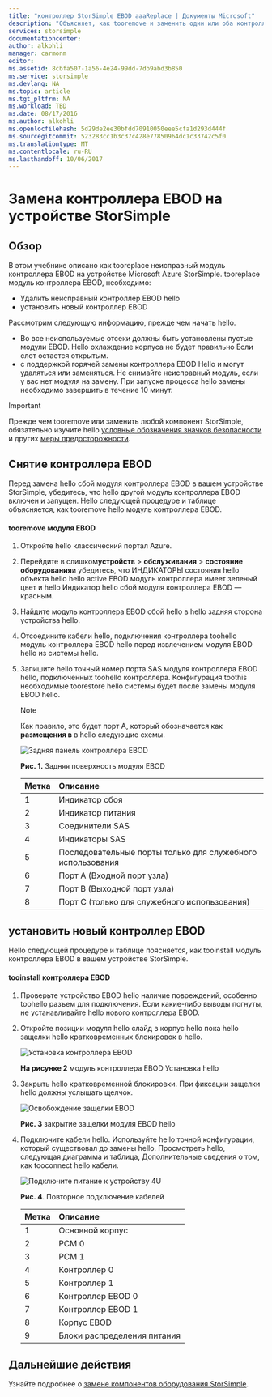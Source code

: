 ```yaml
---
title: "контроллер StorSimple EBOD aaaReplace | Документы Microsoft"
description: "Объясняет, как tooremove и заменить один или оба контроллера EBOD на устройстве StorSimple 8600."
services: storsimple
documentationcenter: 
author: alkohli
manager: carmonm
editor: 
ms.assetid: 8cbfa507-1a56-4e24-99dd-7db9abd3b850
ms.service: storsimple
ms.devlang: NA
ms.topic: article
ms.tgt_pltfrm: NA
ms.workload: TBD
ms.date: 08/17/2016
ms.author: alkohli
ms.openlocfilehash: 5d29de2ee30bfdd70910050eee5cfa1d293d444f
ms.sourcegitcommit: 523283cc1b3c37c428e77850964dc1c33742c5f0
ms.translationtype: MT
ms.contentlocale: ru-RU
ms.lasthandoff: 10/06/2017
---
```

# <a name="replace-an-ebod-controller-on-your-storsimple-device"></a>Замена контроллера EBOD на устройстве StorSimple
## <a name="overview"></a>Обзор
В этом учебнике описано как tooreplace неисправный модуль контроллера EBOD на устройстве Microsoft Azure StorSimple. tooreplace модуль контроллера EBOD, необходимо:

* Удалить неисправный контроллер EBOD hello
* установить новый контроллер EBOD

Рассмотрим следующую информацию, прежде чем начать hello.

* Во все неиспользуемые отсеки должны быть установлены пустые модули EBOD. Hello охлаждение корпуса не будет правильно Если слот остается открытым.
* с поддержкой горячей замены контроллера EBOD Hello и могут удаляться или заменяться. Не снимайте неисправный модуль, если у вас нет модуля на замену. При запуске процесса hello замены необходимо завершить в течение 10 минут.

> [!IMPORTANT]
> Прежде чем tooremove или заменить любой компонент StorSimple, обязательно изучите hello [условные обозначения значков безопасности](storsimple-safety.md#safety-icon-conventions) и других [меры предосторожности](storsimple-safety.md).
> 
> 

## <a name="remove-an-ebod-controller"></a>Снятие контроллера EBOD
Перед замена hello сбой модуля контроллера EBOD в вашем устройстве StorSimple, убедитесь, что hello другой модуль контроллера EBOD включен и запущен. Hello следующей процедуре и таблице объясняется, как tooremove hello модуль контроллера EBOD.

#### <a name="tooremove-an-ebod-module"></a>tooremove модуля EBOD
1. Откройте hello классический портал Azure.
2. Перейдите в слишком**устройств** > **обслуживания** > **состояние оборудования**и убедитесь, что ИНДИКАТОРЫ состояния hello объекта hello hello active EBOD модуль контроллера имеет зеленый цвет и hello Индикатор hello сбой модуля контроллера EBOD — красным.
3. Найдите модуль контроллера EBOD сбой hello в hello задняя сторона устройства hello.
4. Отсоедините кабели hello, подключения контроллера toohello модуль контроллера EBOD hello перед извлечением модуля EBOD hello из системы hello.
5. Запишите hello точный номер порта SAS модуля контроллера EBOD hello, подключенных toohello контроллера. Конфигурация toothis необходимые toorestore hello системы будет после замены модуля EBOD hello. 
   
   > [!NOTE]
   > Как правило, это будет порт A, который обозначается как **размещения в** в hello следующие схемы.
   > 
   > 
   
    ![Задняя панель контроллера EBOD](./media/storsimple-ebod-controller-replacement/IC741049.png)
   
     **Рис. 1.** Задняя поверхность модуля EBOD
   
   | Метка | Описание |
   |:--- |:--- |
   | 1 |Индикатор сбоя |
   | 2 |Индикатор питания |
   | 3 |Соединители SAS |
   | 4 |Индикаторы SAS |
   | 5 |Последовательные порты только для служебного использования |
   | 6 |Порт A (Входной порт узла) |
   | 7 |Порт B (Выходной порт узла) |
   | 8 |Порт C (только для служебного использования) |

## <a name="install-a-new-ebod-controller"></a>установить новый контроллер EBOD
Hello следующей процедуре и таблице поясняется, как tooinstall модуль контроллера EBOD в вашем устройстве StorSimple.

#### <a name="tooinstall-an-ebod-controller"></a>tooinstall контроллера EBOD
1. Проверьте устройство EBOD hello наличие повреждений, особенно toohello разъем для подключения. Если какие-либо выводы погнуты, не устанавливайте hello нового контроллера EBOD.
2. Откройте позиции модуля hello слайд в корпус hello пока hello защелки hello кратковременных блокировок в hello.
   
    ![Установка контроллера EBOD](./media/storsimple-ebod-controller-replacement/IC741050.png)
   
    **На рисунке 2** модуль контроллера EBOD Установка hello
3. Закрыть hello кратковременной блокировки. При фиксации защелки hello должны услышать щелчок.
   
    ![Освобождение защелки EBOD](./media/storsimple-ebod-controller-replacement/IC741047.png)
   
    **Рис. 3** закрытие защелки модуля EBOD hello
4. Подключите кабели hello. Используйте hello точной конфигурации, который существовал до замены hello. Просмотреть hello, следующая диаграмма и таблица, Дополнительные сведения о том, как tooconnect hello кабели.
   
    ![Подключите питание к устройству 4U](./media/storsimple-ebod-controller-replacement/IC770723.png)
   
    **Рис. 4**. Повторное подключение кабелей
   
   | Метка | Описание |
   |:--- |:--- |
   | 1 |Основной корпус |
   | 2 |PCM 0 |
   | 3 |PCM 1 |
   | 4 |Контроллер 0 |
   | 5 |Контроллер 1 |
   | 6 |Контроллер EBOD 0 |
   | 7 |Контроллер EBOD 1 |
   | 8 |Корпус EBOD |
   | 9 |Блоки распределения питания |

## <a name="next-steps"></a>Дальнейшие действия
Узнайте подробнее о [замене компонентов оборудования StorSimple](storsimple-hardware-component-replacement.md).

